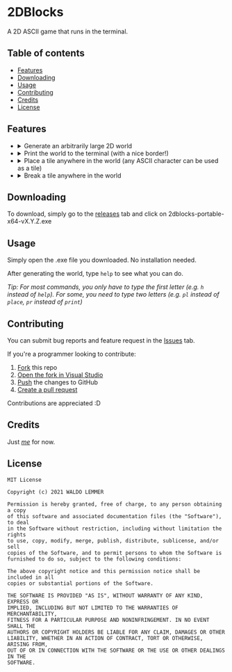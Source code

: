 # 2DBlocks

A 2D ASCII game that runs in the terminal.

## Table of contents

- [Features](#features)
- [Downloading](#downloading)
- [Usage](#usage)
- [Contributing](#contributing)
- [Credits](#credits)
- [License](#license)

## Features

- <details><summary>Generate an arbitrarily large 2D world</summary>

    ![image](https://user-images.githubusercontent.com/56197853/129438644-ecedd602-e315-4472-b839-01118fc3ede2.png)
  </details>
- <details><summary>Print the world to the terminal (with a nice border!)</summary>

    ![image](https://user-images.githubusercontent.com/56197853/129438682-ba761c2c-516d-405b-a85b-60abaf3960fe.png)
  </details>
- <details><summary>Place a tile anywhere in the world (any ASCII character can be used as a tile)</summary>

    ![image](https://user-images.githubusercontent.com/56197853/129438718-edadc69b-ca87-40fc-a533-75400aef38d7.png)
  </details>
- <details><summary>Break a tile anywhere in the world</summary>

    ![image](https://user-images.githubusercontent.com/56197853/129438844-35a7cbc2-e6f8-4c23-9980-21d7d048b06c.png)
  </details>

## Downloading

To download, simply go to the [releases](https://github.com/glibg10b/2DBlocks/releases) tab and click on 2dblocks-portable-x64-vX.Y.Z.exe

## Usage

Simply open the .exe file you downloaded. No installation needed.

After generating the world, type `help` to see what you can do.

*Tip: For most commands, you only have to type the first letter (e.g. `h` instead of `help`). For some, you need to type two letters (e.g. `pl` instead of `place`, `pr` instead of `print`)*

## Contributing

You can submit bug reports and feature request in the [Issues](https://github.com/glibg10b/2DBlocks/issues) tab. 

If you're a programmer looking to contribute: 
1. [Fork](https://docs.github.com/en/get-started/quickstart/fork-a-repos) this repo
2. [Open the fork in Visual Studio](https://docs.microsoft.com/en-us/visualstudio/get-started/tutorial-open-project-from-repo-visual-studio-2019?view=vs-2019&tabs=vs168later)
3. [Push](https://docs.microsoft.com/en-us/learn/modules/visual-studio-github-push/8-push-changes) the changes to GitHub
4. [Create a pull request](https://docs.github.com/en/github/collaborating-with-pull-requests/proposing-changes-to-your-work-with-pull-requests/creating-a-pull-request)

Contributions are appreciated :D

## Credits

Just <span title="Waldo Lemmer"><u>*me*</u></span> for now.

## License

    MIT License

    Copyright (c) 2021 WALDO LEMMER

    Permission is hereby granted, free of charge, to any person obtaining a copy
    of this software and associated documentation files (the "Software"), to deal
    in the Software without restriction, including without limitation the rights
    to use, copy, modify, merge, publish, distribute, sublicense, and/or sell
    copies of the Software, and to permit persons to whom the Software is
    furnished to do so, subject to the following conditions:

    The above copyright notice and this permission notice shall be included in all
    copies or substantial portions of the Software.

    THE SOFTWARE IS PROVIDED "AS IS", WITHOUT WARRANTY OF ANY KIND, EXPRESS OR
    IMPLIED, INCLUDING BUT NOT LIMITED TO THE WARRANTIES OF MERCHANTABILITY,
    FITNESS FOR A PARTICULAR PURPOSE AND NONINFRINGEMENT. IN NO EVENT SHALL THE
    AUTHORS OR COPYRIGHT HOLDERS BE LIABLE FOR ANY CLAIM, DAMAGES OR OTHER
    LIABILITY, WHETHER IN AN ACTION OF CONTRACT, TORT OR OTHERWISE, ARISING FROM,
    OUT OF OR IN CONNECTION WITH THE SOFTWARE OR THE USE OR OTHER DEALINGS IN THE
    SOFTWARE.
